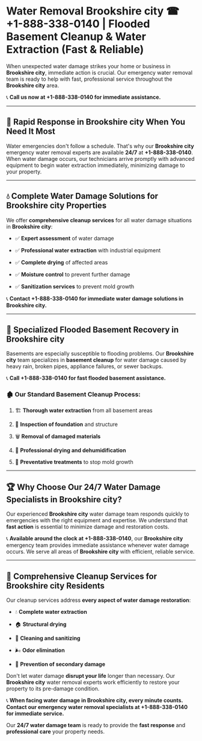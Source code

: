 # Water Removal Brookshire city ☎ +1-888-338-0140 | Flooded Basement Cleanup & Water Extraction (Fast & Reliable)

When unexpected water damage strikes your home or business in **Brookshire city**, immediate action is crucial. Our emergency water removal team is ready to help with fast, professional service throughout the **Brookshire city** area. 

📞 **Call us now at +1-888-338-0140 for immediate assistance.**
---
## 🚀 Rapid Response in Brookshire city When You Need It Most
Water emergencies don't follow a schedule. That's why our **Brookshire city** emergency water removal experts are available **24/7** at **+1-888-338-0140**. When water damage occurs, our technicians arrive promptly with advanced equipment to begin water extraction immediately, minimizing damage to your property.
---
## 💧 Complete Water Damage Solutions for Brookshire city Properties
We offer **comprehensive cleanup services** for all water damage situations in **Brookshire city**:
- ✅ **Expert assessment** of water damage  
- ✅ **Professional water extraction** with industrial equipment  
- ✅ **Complete drying** of affected areas  
- ✅ **Moisture control** to prevent further damage  
- ✅ **Sanitization services** to prevent mold growth  
📞 **Contact +1-888-338-0140 for immediate water damage solutions in Brookshire city.**
---
## 🌊 Specialized Flooded Basement Recovery in Brookshire city
Basements are especially susceptible to flooding problems. Our **Brookshire city** team specializes in **basement cleanup** for water damage caused by heavy rain, broken pipes, appliance failures, or sewer backups. 
📞 **Call +1-888-338-0140 for fast flooded basement assistance.**
### 🏚️ Our Standard Basement Cleanup Process:
1. 🏗️ **Thorough water extraction** from all basement areas  
2. 🔎 **Inspection of foundation** and structure  
3. 🗑️ **Removal of damaged materials**  
4. 💨 **Professional drying and dehumidification**  
5. 🚫 **Preventative treatments** to stop mold growth  
---
## 🏆 Why Choose Our 24/7 Water Damage Specialists in Brookshire city?
Our experienced **Brookshire city** water damage team responds quickly to emergencies with the right equipment and expertise. We understand that **fast action** is essential to minimize damage and restoration costs.
📞 **Available around the clock at +1-888-338-0140**, our **Brookshire city** emergency team provides immediate assistance whenever water damage occurs. We serve all areas of **Brookshire city** with efficient, reliable service.
---
## 🧹 Comprehensive Cleanup Services for Brookshire city Residents
Our cleanup services address **every aspect of water damage restoration**:
- 💧 **Complete water extraction**  
- 🏠 **Structural drying**  
- 🧼 **Cleaning and sanitizing**  
- 🌬️ **Odor elimination**  
- 🚫 **Prevention of secondary damage**  
Don't let water damage **disrupt your life** longer than necessary. Our **Brookshire city** water removal experts work efficiently to restore your property to its pre-damage condition.
📞 **When facing water damage in Brookshire city, every minute counts. Contact our emergency water removal specialists at +1-888-338-0140 for immediate service.**
Our **24/7 water damage team** is ready to provide the **fast response** and **professional care** your property needs.
